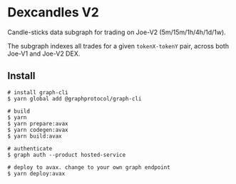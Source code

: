 # Dexcandles V2

Candle-sticks data subgraph for trading on Joe-V2 (5m/15m/1h/4h/1d/1w). 

The subgraph indexes all trades for a given `tokenX-tokenY` pair, across both Joe-V1 and Joe-V2 DEX. 


## Install

```
# install graph-cli
$ yarn global add @graphprotocol/graph-cli

# build 
$ yarn 
$ yarn prepare:avax
$ yarn codegen:avax
$ yarn build:avax

# authenticate
$ graph auth --product hosted-service

# deploy to avax. change to your own graph endpoint
$ yarn deploy:avax
```